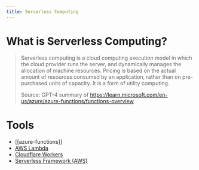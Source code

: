 ```yaml
---
title: Serverless Computing
---
```

# What is Serverless Computing?

> Serverless computing is a cloud computing execution model in which the cloud provider runs the server, and dynamically manages the allocation of machine resources. Pricing is based on the actual amount of resources consumed by an application, rather than on pre-purchased units of capacity. It is a form of utility computing.
> 
> Source: GPT-4 summary of https://learn.microsoft.com/en-us/azure/azure-functions/functions-overview

# Tools

- [[azure-functions]]
- [AWS Lambda](https://aws.amazon.com/lambda/)
- [Cloudflare Workers](https://workers.cloudflare.com/)
- [Serverless Framework (AWS)](https://www.serverless.com/framework/docs)

